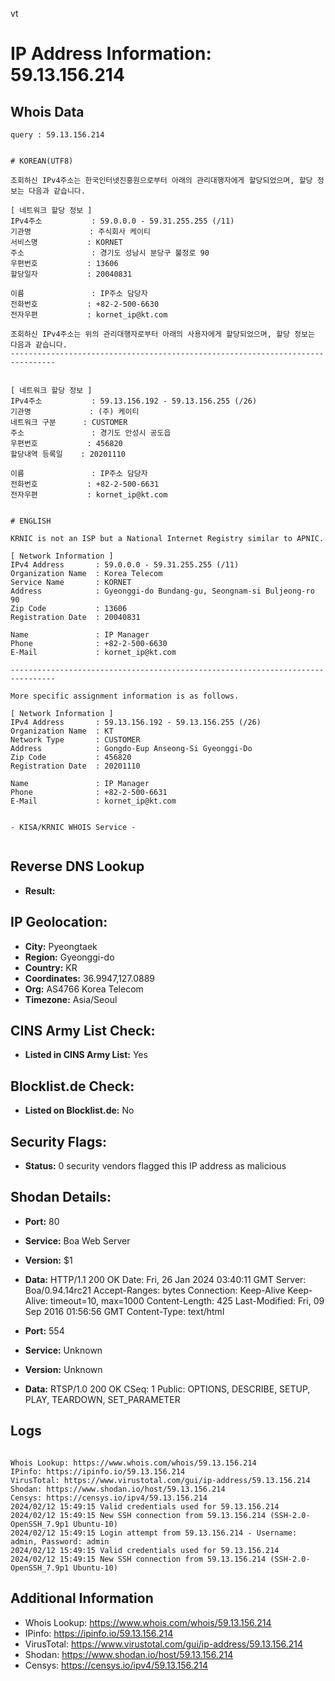 vt
# IP Address Information: 59.13.156.214

## Whois Data
```
query : 59.13.156.214


# KOREAN(UTF8)

조회하신 IPv4주소는 한국인터넷진흥원으로부터 아래의 관리대행자에게 할당되었으며, 할당 정보는 다음과 같습니다.

[ 네트워크 할당 정보 ]
IPv4주소           : 59.0.0.0 - 59.31.255.255 (/11)
기관명             : 주식회사 케이티
서비스명           : KORNET
주소               : 경기도 성남시 분당구 불정로 90
우편번호           : 13606
할당일자           : 20040831

이름               : IP주소 담당자
전화번호           : +82-2-500-6630
전자우편           : kornet_ip@kt.com

조회하신 IPv4주소는 위의 관리대행자로부터 아래의 사용자에게 할당되었으며, 할당 정보는 다음과 같습니다.
--------------------------------------------------------------------------------


[ 네트워크 할당 정보 ]
IPv4주소           : 59.13.156.192 - 59.13.156.255 (/26)
기관명             : (주) 케이티
네트워크 구분      : CUSTOMER
주소               : 경기도 안성시 공도읍
우편번호           : 456820
할당내역 등록일    : 20201110

이름               : IP주소 담당자
전화번호           : +82-2-500-6631
전자우편           : kornet_ip@kt.com


# ENGLISH

KRNIC is not an ISP but a National Internet Registry similar to APNIC.

[ Network Information ]
IPv4 Address       : 59.0.0.0 - 59.31.255.255 (/11)
Organization Name  : Korea Telecom
Service Name       : KORNET
Address            : Gyeonggi-do Bundang-gu, Seongnam-si Buljeong-ro 90
Zip Code           : 13606
Registration Date  : 20040831

Name               : IP Manager
Phone              : +82-2-500-6630
E-Mail             : kornet_ip@kt.com

--------------------------------------------------------------------------------

More specific assignment information is as follows.

[ Network Information ]
IPv4 Address       : 59.13.156.192 - 59.13.156.255 (/26)
Organization Name  : KT
Network Type       : CUSTOMER
Address            : Gongdo-Eup Anseong-Si Gyeonggi-Do
Zip Code           : 456820
Registration Date  : 20201110

Name               : IP Manager
Phone              : +82-2-500-6631
E-Mail             : kornet_ip@kt.com


- KISA/KRNIC WHOIS Service -


```
## Reverse DNS Lookup
- **Result:** 

## IP Geolocation:
- **City:** Pyeongtaek
- **Region:** Gyeonggi-do
- **Country:** KR
- **Coordinates:** 36.9947,127.0889
- **Org:** AS4766 Korea Telecom
- **Timezone:** Asia/Seoul

## CINS Army List Check:
- **Listed in CINS Army List:** 
Yes

## Blocklist.de Check:
- **Listed on Blocklist.de:** 
No

## Security Flags:
- **Status:** 0 security vendors flagged this IP address as malicious

## Shodan Details:
- **Port:** 80
- **Service:** Boa Web Server
- **Version:** $1
- **Data:** HTTP/1.1 200 OK
Date: Fri, 26 Jan 2024 03:40:11 GMT
Server: Boa/0.94.14rc21
Accept-Ranges: bytes
Connection: Keep-Alive
Keep-Alive: timeout=10, max=1000
Content-Length: 425
Last-Modified: Fri, 09 Sep 2016 01:56:56 GMT
Content-Type: text/html



- **Port:** 554
- **Service:** Unknown
- **Version:** Unknown
- **Data:** RTSP/1.0 200 OK
CSeq: 1
Public: OPTIONS, DESCRIBE, SETUP, PLAY, TEARDOWN, SET_PARAMETER



## Logs
```

Whois Lookup: https://www.whois.com/whois/59.13.156.214
IPinfo: https://ipinfo.io/59.13.156.214
VirusTotal: https://www.virustotal.com/gui/ip-address/59.13.156.214
Shodan: https://www.shodan.io/host/59.13.156.214
Censys: https://censys.io/ipv4/59.13.156.214
2024/02/12 15:49:15 Valid credentials used for 59.13.156.214
2024/02/12 15:49:15 New SSH connection from 59.13.156.214 (SSH-2.0-OpenSSH_7.9p1 Ubuntu-10)
2024/02/12 15:49:15 Login attempt from 59.13.156.214 - Username: admin, Password: admin
2024/02/12 15:49:15 Valid credentials used for 59.13.156.214
2024/02/12 15:49:15 New SSH connection from 59.13.156.214 (SSH-2.0-OpenSSH_7.9p1 Ubuntu-10)

```
## Additional Information
- Whois Lookup: https://www.whois.com/whois/59.13.156.214
- IPinfo: https://ipinfo.io/59.13.156.214
- VirusTotal: https://www.virustotal.com/gui/ip-address/59.13.156.214
- Shodan: https://www.shodan.io/host/59.13.156.214
- Censys: https://censys.io/ipv4/59.13.156.214

